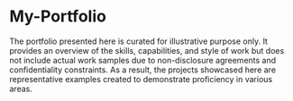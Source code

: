 # My-Portfolio
The portfolio presented here is curated for illustrative purpose only. It provides an overview of the skills, capabilities, and style of work but does not include actual work samples due to non-disclosure agreements and confidentiality constraints. As a result, the projects showcased here are representative examples created to demonstrate proficiency in various areas.
